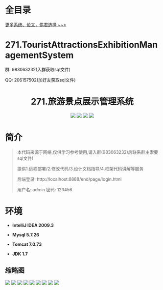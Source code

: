 # 全目录

[更多系统、论文，供君选择 ~~>](https://www.bitwise.net.cn)

# 271.TouristAttractionsExhibitionManagementSystem

<p>群: 983063232(入群获取sql文件)</p>
<p>QQ: 206157502(加好友获取sql文件)</p>

<p><h1 align="center">271.旅游景点展示管理系统</h1></p>


<p align="center">
	<img src="https://img.shields.io/badge/jdk-1.7-orange.svg"/>
    <img src="https://img.shields.io/badge/springboot-5.x-lightgrey.svg"/>
    <img src="https://img.shields.io/badge/html-5.x-blue.svg"/>
    <img src="https://img.shields.io/badge/mybatis-5.x-yellow.svg"/>
</p>

# 简介


> 本代码来源于网络,仅供学习参考使用,请入群(983063232)后联系群主索要sql文件!
>
> 提供1.远程部署/2.修改代码/3.设计文档指导/4.框架代码讲解等服务
>
> 后端登录: http://localhost:8888/end/page/login.html
>
> 用户名: admin  密码: 123456


# 环境

- <b>IntelliJ IDEA 2009.3</b>

- <b>Mysql 5.7.26</b>

- <b>Tomcat 7.0.73</b>

- <b>JDK 1.7</b>




## 缩略图

![](https://bitwise.oss-cn-heyuan.aliyuncs.com/2024/9/10/a6868df5-3b11-4e3d-bcac-364866a44c3b.png)
![](https://bitwise.oss-cn-heyuan.aliyuncs.com/2024/9/10/5aaf7a67-5c72-4024-ae51-179684bae7de.png)
![](https://bitwise.oss-cn-heyuan.aliyuncs.com/2024/9/10/25035623-6bff-4297-bea5-d9321bad9bc6.png)
![](https://bitwise.oss-cn-heyuan.aliyuncs.com/2024/9/10/402709e3-bbef-4f82-b023-90369be38b41.png)
![](https://bitwise.oss-cn-heyuan.aliyuncs.com/2024/9/10/f35e3113-ce82-4679-8476-64b3ca8700bf.png)
![](https://bitwise.oss-cn-heyuan.aliyuncs.com/2024/9/10/04822ed8-f0da-4644-944c-5127c82415b1.png)
![](https://bitwise.oss-cn-heyuan.aliyuncs.com/2024/9/10/615a6075-d81d-49ed-93c7-cbc976c857cf.png)
![](https://bitwise.oss-cn-heyuan.aliyuncs.com/2024/9/10/47eb5e52-1507-429d-8d4a-d88e638cd33a.png)
![](https://bitwise.oss-cn-heyuan.aliyuncs.com/2024/9/10/dba88d46-144e-407d-841f-ee814d99bc0b.png)




